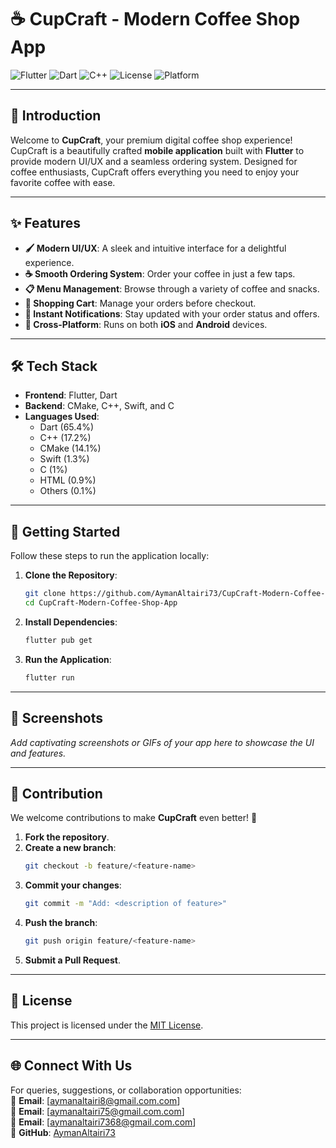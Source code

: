 
# ☕ CupCraft - Modern Coffee Shop App

![Flutter](https://img.shields.io/badge/Flutter-Framework-blue?style=for-the-badge&logo=flutter)
![Dart](https://img.shields.io/badge/Dart-Language-blue?style=for-the-badge&logo=dart)
![C++](https://img.shields.io/badge/C++-Language-orange?style=for-the-badge&logo=cplusplus)
![License](https://img.shields.io/badge/License-MIT-green?style=for-the-badge)
![Platform](https://img.shields.io/badge/Platform-Mobile-lightgrey?style=for-the-badge)

---

## 🌟 Introduction
Welcome to **CupCraft**, your premium digital coffee shop experience!  
CupCraft is a beautifully crafted **mobile application** built with **Flutter** to provide modern UI/UX and a seamless ordering system. Designed for coffee enthusiasts, CupCraft offers everything you need to enjoy your favorite coffee with ease.

---

## ✨ Features
- **🖌️ Modern UI/UX**: A sleek and intuitive interface for a delightful experience.
- **☕ Smooth Ordering System**: Order your coffee in just a few taps.
- **📋 Menu Management**: Browse through a variety of coffee and snacks.
- **🛒 Shopping Cart**: Manage your orders before checkout.
- **🔔 Instant Notifications**: Stay updated with your order status and offers.
- **📱 Cross-Platform**: Runs on both **iOS** and **Android** devices.

---

## 🛠️ Tech Stack
- **Frontend**: Flutter, Dart  
- **Backend**: CMake, C++, Swift, and C  
- **Languages Used**:
  - Dart (65.4%)
  - C++ (17.2%)
  - CMake (14.1%)
  - Swift (1.3%)
  - C (1%)
  - HTML (0.9%)
  - Others (0.1%)

---

## 🚀 Getting Started
Follow these steps to run the application locally:

1. **Clone the Repository**:
   ```bash
   git clone https://github.com/AymanAltairi73/CupCraft-Modern-Coffee-Shop-App.git
   cd CupCraft-Modern-Coffee-Shop-App
   ```

2. **Install Dependencies**:
   ```bash
   flutter pub get
   ```

3. **Run the Application**:
   ```bash
   flutter run
   ```

---

## 📸 Screenshots
*Add captivating screenshots or GIFs of your app here to showcase the UI and features.*

---

## 🤝 Contribution
We welcome contributions to make **CupCraft** even better! 🙌

1. **Fork the repository**.
2. **Create a new branch**:
   ```bash
   git checkout -b feature/<feature-name>
   ```
3. **Commit your changes**:
   ```bash
   git commit -m "Add: <description of feature>"
   ```
4. **Push the branch**:
   ```bash
   git push origin feature/<feature-name>
   ```
5. **Submit a Pull Request**.

---

## 📝 License
This project is licensed under the [MIT License](LICENSE).  

---

## 🌐 Connect With Us
For queries, suggestions, or collaboration opportunities:  
📧 **Email**: [aymanaltairi8@gmail.com.com]  
📧 **Email**: [aymanaltairi75@gmail.com.com]  
📧 **Email**: [aymanaltairi7368@gmail.com.com]  
🐙 **GitHub**: [AymanAltairi73](https://github.com/AymanAltairi73)

